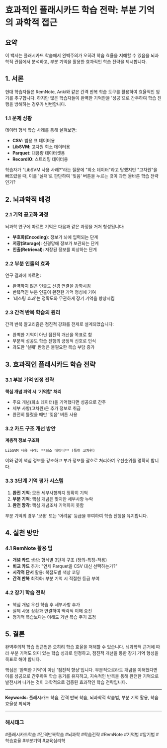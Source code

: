 # 효과적인 플래시카드 학습 전략: 부분 기억의 과학적 접근

## 요약

이 백서는 플래시카드 학습에서 완벽주의가 오히려 학습 효율을 저해할 수 있음을 뇌과학적 관점에서 분석하고, 부분 기억을 활용한 효과적인 학습 전략을 제시합니다.

## 1. 서론

현대 학습자들은 RemNote, Anki와 같은 간격 반복 학습 도구를 활용하여 효율적인 암기를 추구합니다. 하지만 많은 학습자들이 완벽한 기억만을 '성공'으로 간주하여 학습 진행을 방해하는 경우가 빈번합니다.

### 1.1 문제 상황

데이터 형식 학습 사례를 통해 살펴보면:
- **CSV**: 범용 표 데이터용
- **LibSVM**: 고차원 희소 데이터용  
- **Parquet**: 대용량 데이터셋용
- **RecordIO**: 스트리밍 데이터용

학습자가 "LibSVM 사용 사례?"라는 질문에 "희소 데이터"라고 답했지만 "고차원"을 빠뜨렸을 때, 이를 '실패'로 판단하여 '잊음' 버튼을 누르는 것이 과연 올바른 학습 전략인가?

## 2. 뇌과학적 배경

### 2.1 기억 공고화 과정

뇌과학 연구에 따르면 기억은 다음과 같은 과정을 거쳐 형성됩니다:

- **부호화(Encoding)**: 정보가 뇌에 입력되는 단계
- **저장(Storage)**: 신경망에 정보가 보관되는 단계  
- **인출(Retrieval)**: 저장된 정보를 회상하는 단계

### 2.2 부분 인출의 효과

연구 결과에 따르면:
- 완벽하지 않은 인출도 신경 연결을 강화시킴
- 반복적인 부분 인출이 완전한 기억 형성에 기여
- '테스팅 효과'는 정확도와 무관하게 장기 기억을 향상시킴

### 2.3 간격 반복 학습의 원리

간격 반복 알고리즘은 점진적 강화를 전제로 설계되었습니다:
- 완벽한 기억이 아닌 점진적 개선을 목표로 함
- 부분적 성공도 학습 진행의 긍정적 신호로 인식
- 과도한 '실패' 판정은 불필요한 복습 부담 증가

## 3. 효과적인 플래시카드 학습 전략

### 3.1 부분 기억 인정 전략

**핵심 개념 파악 시 '기억함' 처리**
- 주요 개념(희소 데이터)을 기억했다면 성공으로 간주
- 세부 사항(고차원)은 추가 정보로 취급
- 완전히 틀렸을 때만 '잊음' 버튼 사용

### 3.2 카드 구조 개선 방안

**계층적 정보 구조화**
```
LibSVM 사용 사례: **희소 데이터** (특히 고차원)
```

이와 같이 핵심 정보를 강조하고 부가 정보를 괄호로 처리하여 우선순위를 명확히 합니다.

### 3.3 3단계 기억 평가 시스템

1. **완전 기억**: 모든 세부사항까지 정확히 기억
2. **부분 기억**: 핵심 개념은 맞지만 세부사항 누락
3. **완전 망각**: 핵심 개념조차 기억하지 못함

부분 기억의 경우 '보통' 또는 '어려움' 등급을 부여하여 학습 진행을 유지합니다.

## 4. 실천 방안

### 4.1 RemNote 활용 팁

- **개념 카드** 생성: 형식별 3단계 구조 (정의-특징-적용)
- **비교 카드** 추가: "언제 Parquet을 CSV 대신 선택하는가?"
- **시각적 단서** 활용: 복잡도별 색상 코딩
- **간격 반복** 최적화: 부분 기억 시 적절한 등급 부여

### 4.2 장기 학습 전략

- 핵심 개념 우선 학습 후 세부사항 추가
- 실제 사용 상황과 연결하여 맥락적 이해 증진  
- 정기적 복습보다는 이해도 기반 복습 주기 조정

## 5. 결론

완벽주의적 학습 접근법은 오히려 학습 효율을 저해할 수 있습니다. 뇌과학적 근거에 따라 부분 기억도 의미 있는 학습 성과로 인정하고, 점진적 개선을 통한 장기 기억 형성을 목표로 해야 합니다.

핵심은 '완벽한 기억'이 아닌 '점진적 향상'입니다. 부분적으로라도 개념을 이해했다면 이를 성공으로 간주하여 학습 동기를 유지하고, 지속적인 반복을 통해 완전한 기억으로 발전시켜 나가는 것이 과학적으로 검증된 효과적인 학습 전략입니다.

---

**Keywords:** 플래시카드 학습, 간격 반복 학습, 뇌과학적 학습법, 부분 기억 활용, 학습 효율성 최적화

---

### 해시태그

#플래시카드학습 #간격반복학습 #뇌과학 #학습전략 #RemNote #기억법 #암기법 #학습효율 #부분기억 #교육심리학